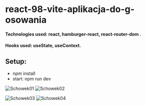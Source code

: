 
# react-98-vite-aplikacja-do-g-osowania


#### Technologies used: react, hamburger-react, react-router-dom   .
#### Hooks used: useState, useContext.
## Setup:
* npm install
* start: npm run dev


![Schowek01](https://github.com/ajarek/react-98-vite-aplikacja-do-g-osowania/assets/61388692/a4f92f9f-41dc-4404-8fa7-686f90985801)
![Schowek02](https://github.com/ajarek/react-98-vite-aplikacja-do-g-osowania/assets/61388692/104f68e5-a184-46ca-a931-5148955826f2)

![Schowek03](https://github.com/ajarek/react-98-vite-aplikacja-do-g-osowania/assets/61388692/e01e8795-d29f-4b44-9383-4f46841fc491)
![Schowek04](https://github.com/ajarek/react-98-vite-aplikacja-do-g-osowania/assets/61388692/d63f2151-7504-4a27-897b-2d2905635893)
